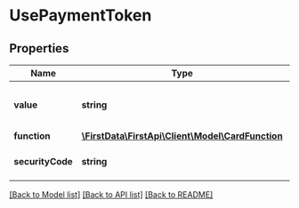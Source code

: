 # UsePaymentToken

## Properties
Name | Type | Description | Notes
------------ | ------------- | ------------- | -------------
**value** | **string** | Client-supplied payment token value. | 
**function** | [**\FirstData\FirstApi\Client\Model\CardFunction**](CardFunction.md) |  | [optional] 
**securityCode** | **string** | Card verification value/number. | [optional] 

[[Back to Model list]](../README.md#documentation-for-models) [[Back to API list]](../README.md#documentation-for-api-endpoints) [[Back to README]](../README.md)


